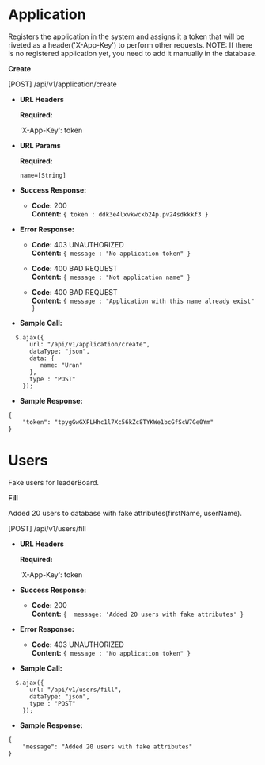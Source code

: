 # Application

Registers the application in the system and assigns it a token that will be riveted as a header('X-App-Key') to perform other requests. NOTE: If there is no registered application yet, you need to add it manually in the database.

**Create**

  [POST] /api/v1/application/create
  
*  **URL Headers**
   
   **Required:**
   
    'X-App-Key': token
  
*  **URL Params**

   **Required:**

   `name=[String]`

* **Success Response:**

  * **Code:** 200 <br />
    **Content:** `{ token : ddk3e4lxvkwckb24p.pv24sdkkkf3 }`
 
* **Error Response:**

  * **Code:** 403 UNAUTHORIZED <br />
    **Content:** `{ message : "No application token" }`

  * **Code:** 400 BAD REQUEST <br />
    **Content:** `{ message : "Not application name" }`
    
  * **Code:** 400 BAD REQUEST <br />
    **Content:** `{ message : "Application with this name already exist" }`

* **Sample Call:**

```
  $.ajax({
      url: "/api/v1/application/create",
      dataType: "json",
      data: {
         name: "Uran"
      },
      type : "POST"
    });
```

* **Sample Response:**
```
{
    "token": "tpygGwGXFLHhc1l7Xc56kZc8TYKWe1bcGfScW7Ge0Ym"
}
```

# Users

Fake users for leaderBoard.

**Fill**

  Added 20 users to database with fake attributes(firstName, userName).

  [POST] /api/v1/users/fill
  
*  **URL Headers**
   
   **Required:**
   
    'X-App-Key': token
  
* **Success Response:**

  * **Code:** 200 <br />
    **Content:** `{  message: 'Added 20 users with fake attributes' }`
 
* **Error Response:**

  * **Code:** 403 UNAUTHORIZED <br />
    **Content:** `{ message : "No application token" }`

* **Sample Call:**

```
  $.ajax({
      url: "/api/v1/users/fill",
      dataType: "json",
      type : "POST"
    });
```

* **Sample Response:**
```
{
    "message": "Added 20 users with fake attributes"
}
```
